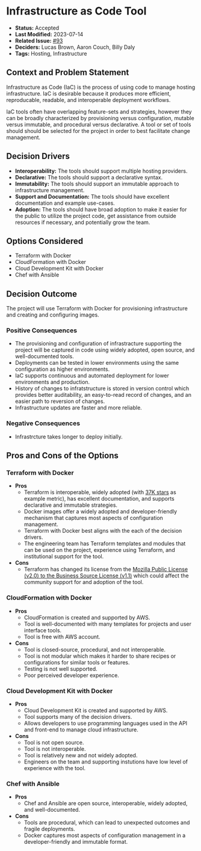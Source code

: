 # Infrastructure as Code Tool 

- **Status:** Accepted
- **Last Modified:** 2023-07-14 <!-- REQUIRED -->
- **Related Issue:** [#93](https://github.com/HHS/grants-api/issues/93) <!-- RECOMMENDED -->
- **Deciders:** Lucas Brown, Aaron Couch, Billy Daly <!-- REQUIRED -->
- **Tags:** Hosting, Infrastructure <!-- OPTIONAL -->

## Context and Problem Statement

Infrastructure as Code (IaC) is the process of using code to manage hosting infrastructure. IaC is desirable because it produces more efficient, reproducable, readable, and interoperable deployment workflows.

IaC tools often have overlapping feature-sets and strategies, however they can be broadly characterized by provisioning versus configuration, mutable versus immutable, and procedural versus declarative. A tool or set of tools should should be selected for the project in order to best facilitate change management. 

## Decision Drivers <!-- RECOMMENDED -->

- **Interoperability:** The tools should support multiple hosting providers.
- **Declarative:** The tools should support a declarative syntax.
- **Immutability:** The tools should support an immutable approach to infrastructure management.
- **Support and Documentation:** The tools should have excellent documentation and example use-cases.
- **Adoption:** The tools should have broad adoption to make it easier for the public to utilize the project code, get assistance from outside resources if necessary, and potentially grow the team.

## Options Considered

- Terraform with Docker
- CloudFormation with Docker
- Cloud Development Kit with Docker
- Chef with Ansible 

## Decision Outcome <!-- REQUIRED -->

The project will use Terraform with Docker for provisioning infrastructure and creating and configuring images.

### Positive Consequences <!-- OPTIONAL -->

- The provisioning and configuration of infrastracture supporting the project will be captured in code using widely adopted, open source, and well-documented tools.
- Deployments can be tested in lower environments using the same configuration as higher environments.
- IaC supports continuous and automated deployment for lower environments and production.
- History of changes to infratstructure is stored in version control which provides better auditability, an easy-to-read record of changes, and an easier path to reversion of changes.
- Infrastructure updates are faster and more reliable.

### Negative Consequences

- Infrastrcture takes longer to deploy initially.

## Pros and Cons of the Options <!-- OPTIONAL -->

### Terraform with Docker

- **Pros**
  -  Terraform is interoperable, widely adopted (with [37K stars](https://github.com/hashicorp/terraform/stargazers) as example metric), has excellent documentation, and supports declarative and immutable strategies.
  - Docker images offer a widely adopted and developer-friendly mechanism that captures most aspects of configuration management.
  - Terraform with Docker best aligns with the each of the decision drivers.
  - The engineering team has Terraform templates and modules that can be used on the project, experience using Terraform, and institutional support for the tool.
- **Cons**
  - Terraform has changed its license from the [Mozilla Public License (v2.0) to the Business Source License (v1.1)](https://github.com/hashicorp/terraform/commit/b145fbcaadf0fa7d0e7040eac641d9aef2a26433) which could affect the community support for and adoption of the tool.

### CloudFormation with Docker

- **Pros**
  - CloudFormation is created and supported by AWS.
  - Tool is well-documented with many templates for projects and user interface tools.
  - Tool is free with AWS account.
- **Cons**
  - Tool is closed-source, procedural, and not interoperable.
  - Tool is not modular which makes it harder to share recipes or configurations for similar tools or features.
  - Testing is not well supported.
  - Poor perceived developer experience.

### Cloud Development Kit with Docker

- **Pros**
  - Cloud Development Kit is created and supported by AWS.
  - Tool supports many of the decision drivers.
  - Allows developers to use programming languages used in the API and front-end to manage cloud infrastructure.
- **Cons**
  - Tool is not open source.
  - Tool is not interoperable.
  - Tool is relatively new and not widely adopted.
  - Engineers on the team and supporting instutions have low level of experience with the tool.


### Chef with Ansible 

- **Pros**
  - Chef and Ansible are open source, interoperable, widely adopted, and well-documented.
- **Cons**
  - Tools are procedural, which can lead to unexpected outcomes and fragile deployments.
  - Docker captures most aspects of configuration management in a developer-friendly and immutable format.
